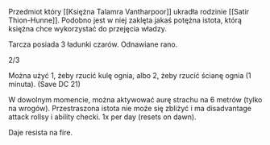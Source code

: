 Przedmiot który [[Księżna Talamra Vantharpoor]] ukradła rodzinie [[Satir Thion-Hunne]]. Podobno jest w niej zaklęta jakaś potężna istota, którą księżna chce wykorzystać do przejęcia władzy.

Tarcza posiada 3 ładunki czarów. Odnawiane rano.

2/3

Można użyć 1, żeby rzucić kulę ognia, albo 2, żeby rzucić ścianę ognia (1 minuta). (Save DC 21)

W dowolnym momencie, można aktywować aurę strachu na 6 metrów (tylko na wrogów). 
Przestraszona istota nie może się zbliżyć i ma disadvantage attack rollsy i ability checki.
1x per day (resets on dawn).

Daje resista na fire.
